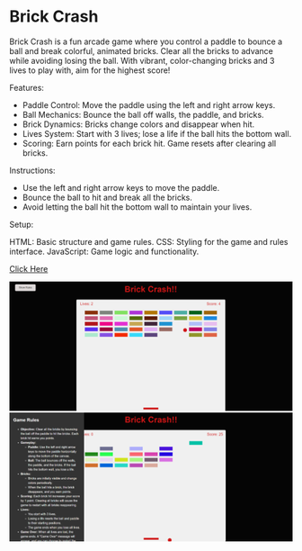 # Brick Crash

Brick Crash is a fun arcade game where you control a paddle to bounce a ball and break colorful, animated bricks. Clear all the bricks to advance while avoiding losing the ball. With vibrant, color-changing bricks and 3 lives to play with, aim for the highest score!

Features:

- Paddle Control: Move the paddle using the left and right arrow keys.
- Ball Mechanics: Bounce the ball off walls, the paddle, and bricks.
- Brick Dynamics: Bricks change colors and disappear when hit.
- Lives System: Start with 3 lives; lose a life if the ball hits the bottom wall.
- Scoring: Earn points for each brick hit. Game resets after clearing all bricks.

Instructions:

- Use the left and right arrow keys to move the paddle.
- Bounce the ball to hit and break all the bricks.
- Avoid letting the ball hit the bottom wall to maintain your lives.

Setup:

HTML: Basic structure and game rules.
CSS: Styling for the game and rules interface.
JavaScript: Game logic and functionality.

<a href="https://ramnathnayak07.github.io/Brick-Crash/">Click Here</a><br>

<img  width="750" src="https://github.com/ramnathnayak07/Brick-Crash/blob/main/Snapshots/Home.png"/>
<img  width="750" src="https://github.com/ramnathnayak07/Brick-Crash/blob/main/Snapshots/Rules.png"/>

